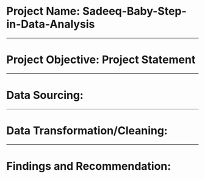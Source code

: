 # Project Name: Sadeeq-Baby-Step-in-Data-Analysis


----
# Project Objective: Project Statement


----
# Data Sourcing: 


---
# Data Transformation/Cleaning:


---
# Findings and Recommendation:

